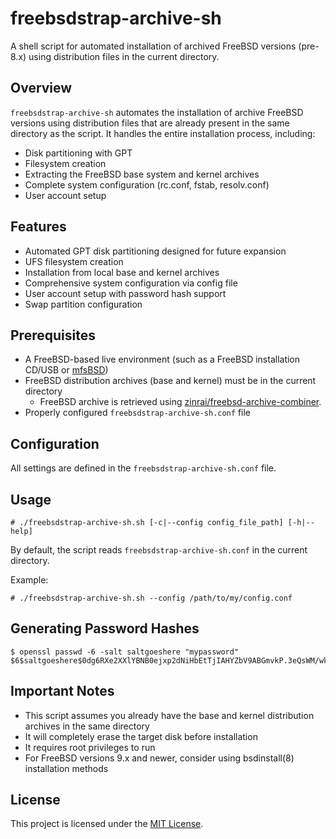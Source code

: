 # freebsdstrap-archive-sh

A shell script for automated installation of archived FreeBSD versions (pre-8.x) using distribution files in the current directory.

## Overview

`freebsdstrap-archive-sh` automates the installation of archive FreeBSD versions using distribution files that are already present in the same directory as the script. It handles the entire installation process, including:

- Disk partitioning with GPT
- Filesystem creation
- Extracting the FreeBSD base system and kernel archives
- Complete system configuration (rc.conf, fstab, resolv.conf)
- User account setup

## Features

- Automated GPT disk partitioning designed for future expansion
- UFS filesystem creation
- Installation from local base and kernel archives
- Comprehensive system configuration via config file
- User account setup with password hash support
- Swap partition configuration

## Prerequisites

- A FreeBSD-based live environment (such as a FreeBSD installation CD/USB or [mfsBSD](https://mfsbsd.vx.sk/))
- FreeBSD distribution archives (base and kernel) must be in the current directory
  - FreeBSD archive is retrieved using [zinrai/freebsd-archive-combiner](https://github.com/zinrai/freebsd-archive-combiner).
- Properly configured `freebsdstrap-archive-sh.conf` file

## Configuration

All settings are defined in the `freebsdstrap-archive-sh.conf` file.

## Usage

```
# ./freebsdstrap-archive-sh.sh [-c|--config config_file_path] [-h|--help]
```

By default, the script reads `freebsdstrap-archive-sh.conf` in the current directory.

Example:

```
# ./freebsdstrap-archive-sh.sh --config /path/to/my/config.conf
```

## Generating Password Hashes

```
$ openssl passwd -6 -salt saltgoeshere "mypassword"
$6$saltgoeshere$0dg6RXe2XXlYBNB0ejxp2dNiHbEtTjIAHYZbV9ABGmvkP.3eQsWM/wkQMiUP86uC63W7BFBgJRIM6TJloyoP2/
```

## Important Notes

- This script assumes you already have the base and kernel distribution archives in the same directory
- It will completely erase the target disk before installation
- It requires root privileges to run
- For FreeBSD versions 9.x and newer, consider using bsdinstall(8) installation methods

## License

This project is licensed under the [MIT License](./LICENSE).
